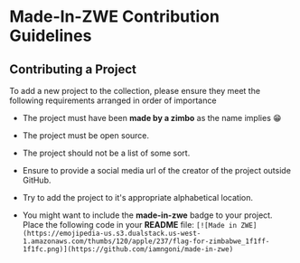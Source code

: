 # Made-In-ZWE Contribution Guidelines

## Contributing a Project

To add a new project to the collection, please ensure they meet the following requirements arranged in order of importance

* The project must have been **made by a zimbo** as the name implies 😁

* The project must be open source.

* The project should not be a list of some sort.

* Ensure to provide a social media url of the creator of the project outside GitHub.

* Try to add the project to it's appropriate alphabetical location.

* You might want to include the **made-in-zwe** badge to your project. Place the following code in your **README** file:
`[![Made in ZWE](https://emojipedia-us.s3.dualstack.us-west-1.amazonaws.com/thumbs/120/apple/237/flag-for-zimbabwe_1f1ff-1f1fc.png)](https://github.com/iamngoni/made-in-zwe)`
